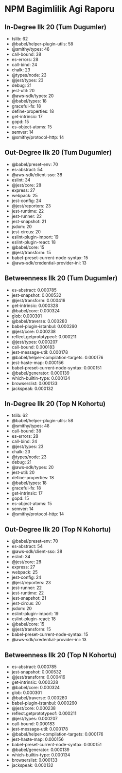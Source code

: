 # NPM Bagimlilik Agi Raporu

## In-Degree Ilk 20 (Tum Dugumler)
- tslib: 62
- @babel/helper-plugin-utils: 58
- @smithy/types: 48
- call-bound: 38
- es-errors: 28
- call-bind: 24
- chalk: 23
- @types/node: 23
- @jest/types: 23
- debug: 21
- jest-util: 20
- @aws-sdk/types: 20
- @babel/types: 18
- graceful-fs: 18
- define-properties: 18
- get-intrinsic: 17
- gopd: 15
- es-object-atoms: 15
- semver: 14
- @smithy/protocol-http: 14

## Out-Degree Ilk 20 (Tum Dugumler)
- @babel/preset-env: 70
- es-abstract: 54
- @aws-sdk/client-sso: 38
- eslint: 34
- @jest/core: 28
- express: 27
- webpack: 25
- jest-config: 24
- @jest/reporters: 23
- jest-runtime: 22
- jest-runner: 22
- jest-snapshot: 21
- jsdom: 20
- jest-circus: 20
- eslint-plugin-import: 19
- eslint-plugin-react: 18
- @babel/core: 15
- @jest/transform: 15
- babel-preset-current-node-syntax: 15
- @aws-sdk/credential-provider-ini: 13

## Betweenness Ilk 20 (Tum Dugumler)
- es-abstract: 0.000785
- jest-snapshot: 0.000532
- @jest/transform: 0.000419
- get-intrinsic: 0.000328
- @babel/core: 0.000324
- glob: 0.000301
- @babel/traverse: 0.000280
- babel-plugin-istanbul: 0.000260
- @jest/core: 0.000238
- reflect.getprototypeof: 0.000211
- @jest/types: 0.000207
- call-bound: 0.000183
- jest-message-util: 0.000178
- @babel/helper-compilation-targets: 0.000176
- jest-haste-map: 0.000156
- babel-preset-current-node-syntax: 0.000151
- @babel/generator: 0.000139
- which-builtin-type: 0.000134
- browserslist: 0.000133
- jackspeak: 0.000132

## In-Degree Ilk 20 (Top N Kohortu)
- tslib: 62
- @babel/helper-plugin-utils: 58
- @smithy/types: 48
- call-bound: 38
- es-errors: 28
- call-bind: 24
- @jest/types: 23
- chalk: 23
- @types/node: 23
- debug: 21
- @aws-sdk/types: 20
- jest-util: 20
- define-properties: 18
- @babel/types: 18
- graceful-fs: 18
- get-intrinsic: 17
- gopd: 15
- es-object-atoms: 15
- semver: 14
- @smithy/protocol-http: 14

## Out-Degree Ilk 20 (Top N Kohortu)
- @babel/preset-env: 70
- es-abstract: 54
- @aws-sdk/client-sso: 38
- eslint: 34
- @jest/core: 28
- express: 27
- webpack: 25
- jest-config: 24
- @jest/reporters: 23
- jest-runner: 22
- jest-runtime: 22
- jest-snapshot: 21
- jest-circus: 20
- jsdom: 20
- eslint-plugin-import: 19
- eslint-plugin-react: 18
- @babel/core: 15
- @jest/transform: 15
- babel-preset-current-node-syntax: 15
- @aws-sdk/credential-provider-ini: 13

## Betweenness Ilk 20 (Top N Kohortu)
- es-abstract: 0.000785
- jest-snapshot: 0.000532
- @jest/transform: 0.000419
- get-intrinsic: 0.000328
- @babel/core: 0.000324
- glob: 0.000301
- @babel/traverse: 0.000280
- babel-plugin-istanbul: 0.000260
- @jest/core: 0.000238
- reflect.getprototypeof: 0.000211
- @jest/types: 0.000207
- call-bound: 0.000183
- jest-message-util: 0.000178
- @babel/helper-compilation-targets: 0.000176
- jest-haste-map: 0.000156
- babel-preset-current-node-syntax: 0.000151
- @babel/generator: 0.000139
- which-builtin-type: 0.000134
- browserslist: 0.000133
- jackspeak: 0.000132